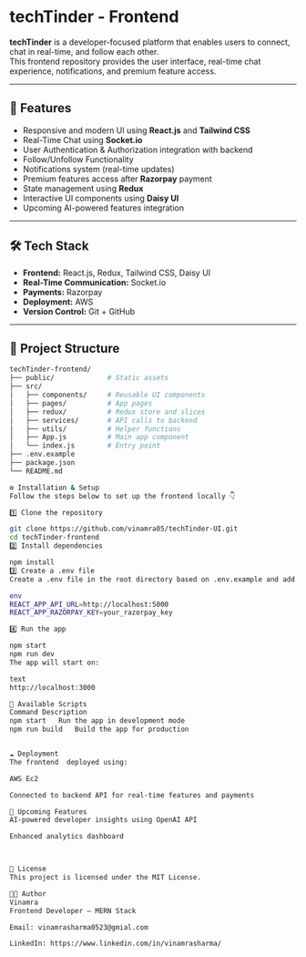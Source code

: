 # techTinder - Frontend

**techTinder** is a developer-focused platform that enables users to connect, chat in real-time, and follow each other.  
This frontend repository provides the user interface, real-time chat experience, notifications, and premium feature access.

---

## 🚀 Features

- Responsive and modern UI using **React.js** and **Tailwind CSS**
- Real-Time Chat using **Socket.io**
- User Authentication & Authorization integration with backend
- Follow/Unfollow Functionality
- Notifications system (real-time updates)
- Premium features access after **Razorpay** payment
- State management using **Redux**
- Interactive UI components using **Daisy UI**
- Upcoming AI-powered features integration

---

## 🛠️ Tech Stack

- **Frontend:** React.js, Redux, Tailwind CSS, Daisy UI  
- **Real-Time Communication:** Socket.io  
- **Payments:** Razorpay
- **Deployment:** AWS  
- **Version Control:** Git + GitHub

---

## 📂 Project Structure

```bash
techTinder-frontend/
├── public/             # Static assets
├── src/
│   ├── components/     # Reusable UI components
│   ├── pages/          # App pages
│   ├── redux/          # Redux store and slices
│   ├── services/       # API calls to backend
│   ├── utils/          # Helper functions
│   ├── App.js          # Main app component
│   └── index.js        # Entry point
├── .env.example
├── package.json
└── README.md

⚙️ Installation & Setup
Follow the steps below to set up the frontend locally 👇

1️⃣ Clone the repository

git clone https://github.com/vinamra05/techTinder-UI.git
cd techTinder-frontend
2️⃣ Install dependencies

npm install
3️⃣ Create a .env file
Create a .env file in the root directory based on .env.example and add your environment variables:

env
REACT_APP_API_URL=http://localhost:5000
REACT_APP_RAZORPAY_KEY=your_razorpay_key

4️⃣ Run the app

npm start
npm run dev
The app will start on:

text
http://localhost:3000

📡 Available Scripts
Command	Description
npm start	Run the app in development mode
npm run build	Build the app for production


☁️ Deployment
The frontend  deployed using:

AWS Ec2

Connected to backend API for real-time features and payments

🧩 Upcoming Features
AI-powered developer insights using OpenAI API

Enhanced analytics dashboard



📜 License
This project is licensed under the MIT License.

👨‍💻 Author
Vinamra
Frontend Developer – MERN Stack

Email: vinamrasharma0523@gmial.com

LinkedIn: https://www.linkedin.com/in/vinamrasharma/
